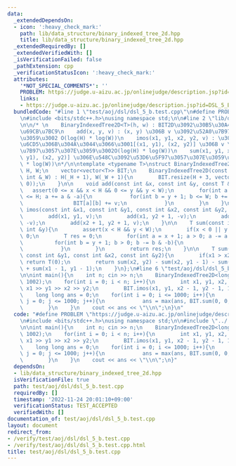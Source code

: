 ```yaml
---
data:
  _extendedDependsOn:
  - icon: ':heavy_check_mark:'
    path: lib/data_structure/binary_indexed_tree_2d.hpp
    title: lib/data_structure/binary_indexed_tree_2d.hpp
  _extendedRequiredBy: []
  _extendedVerifiedWith: []
  _isVerificationFailed: false
  _pathExtension: cpp
  _verificationStatusIcon: ':heavy_check_mark:'
  attributes:
    '*NOT_SPECIAL_COMMENTS*': ''
    PROBLEM: https://judge.u-aizu.ac.jp/onlinejudge/description.jsp?id=DSL_5_B
    links:
    - https://judge.u-aizu.ac.jp/onlinejudge/description.jsp?id=DSL_5_B
  bundledCode: "#line 1 \"test/aoj/dsl/dsl_5_b.test.cpp\"\n#define PROBLEM \"https://judge.u-aizu.ac.jp/onlinejudge/description.jsp?id=DSL_5_B\"\
    \n#include <bits/stdc++.h>\nusing namespace std;\n\n#line 2 \"lib/data_structure/binary_indexed_tree_2d.hpp\"\
    \n\n/* \n    BinaryIndexedTree2D<T>(h, w) : BIT2D\u3092\u30B5\u30A4\u30BAh*w\u3067\
    \u69CB\u7BC9\n    add(x, y, v) : (x, y) \u306B v \u3092\u52A0\u7B97\u3057\u307E\
    \u3059\u3002 O(log(H) * log(W))\n    imos(x1, y1, x2, y2, v) : \u3044\u3082\u3059\
    \u6CD5\u306B\u304A\u3044\u3066\u3001[(x1, y1), (x2, y2)] \u306B v \u3092\u52A0\
    \u7B97\u3057\u307E\u3059\u3002O(log(H) * log(W))\n    sum(x1, y1, x2, y2) : [(x1,\
    \ y1), (x2, y2)] \u306E\u548C\u3092\u53D6\u5F97\u3057\u307E\u3059\u3002O(log(H)\
    \ * log(W))\n*/\n\ntemplate <typename T>\nstruct BinaryIndexedTree2D{\n    int\
    \ H, W;\n    vector<vector<T>> BIT;\n    BinaryIndexedTree2D(const int &_H, const\
    \ int &_W) : H(_H + 1), W(_W + 1){\n        BIT.resize(H + 3, vector<T>(W + 3,\
    \ 0));\n    }\n\n    void add(const int &x, const int &y, const T &v){\n     \
    \   assert(0 <= x && x < H && 0 <= y && y < W);\n        for(int a = x + 1; a\
    \ <= H; a += a & -a){\n            for(int b = y + 1; b <= W; b += b & -b){\n\
    \                BIT[a][b] += v;\n            }\n        }\n    }\n\n    void\
    \ imos(const int &x1, const int &y1, const int &x2, const int &y2, const T &v){\n\
    \        add(x1, y1, v);\n        add(x1, y2 + 1, -v);\n        add(x2 + 1, y1,\
    \ -v);\n        add(x2 + 1, y2 + 1, v);\n    }\n\n    T sum(const int &x, const\
    \ int &y){\n        assert(x < H && y < W);\n        if(x < 0 || y < 0) return\
    \ 0;\n        T res = 0;\n        for(int a = x + 1; a > 0; a -= a & -a){\n  \
    \          for(int b = y + 1; b > 0; b -= b & -b){\n                res += BIT[a][b];\n\
    \            }\n        }\n        return res;\n    }\n\n    T sum(const int &x1,\
    \ const int &y1, const int &x2, const int &y2){\n        if(x1 > x2 || y1 > y2)\
    \ return T(0);\n        return sum(x2, y2) - sum(x2, y1 - 1) - sum(x1 - 1, y2)\
    \ + sum(x1 - 1, y1 - 1);\n    }\n};\n#line 6 \"test/aoj/dsl/dsl_5_b.test.cpp\"\
    \n\nint main(){\n    int n; cin >> n;\n    BinaryIndexedTree2D<long long> BIT(1002,\
    \ 1002);\n    for(int i = 0; i < n; i++){\n        int x1, y1, x2, y2; cin >>\
    \ x1 >> y1 >> x2 >> y2;\n        BIT.imos(x1, y1, x2 - 1, y2 - 1, 1);\n    }\n\
    \    long long ans = 0;\n    for(int i = 0; i <= 1000; i++){\n        for(int\
    \ j = 0; j <= 1000; j++){\n            ans = max(ans, BIT.sum(0, 0, i, j));\n\
    \        }\n    }\n    cout << ans << \"\\n\";\n}\n"
  code: "#define PROBLEM \"https://judge.u-aizu.ac.jp/onlinejudge/description.jsp?id=DSL_5_B\"\
    \n#include <bits/stdc++.h>\nusing namespace std;\n\n#include \"../../../lib/data_structure/binary_indexed_tree_2d.hpp\"\
    \n\nint main(){\n    int n; cin >> n;\n    BinaryIndexedTree2D<long long> BIT(1002,\
    \ 1002);\n    for(int i = 0; i < n; i++){\n        int x1, y1, x2, y2; cin >>\
    \ x1 >> y1 >> x2 >> y2;\n        BIT.imos(x1, y1, x2 - 1, y2 - 1, 1);\n    }\n\
    \    long long ans = 0;\n    for(int i = 0; i <= 1000; i++){\n        for(int\
    \ j = 0; j <= 1000; j++){\n            ans = max(ans, BIT.sum(0, 0, i, j));\n\
    \        }\n    }\n    cout << ans << \"\\n\";\n}"
  dependsOn:
  - lib/data_structure/binary_indexed_tree_2d.hpp
  isVerificationFile: true
  path: test/aoj/dsl/dsl_5_b.test.cpp
  requiredBy: []
  timestamp: '2022-11-24 20:01:10+09:00'
  verificationStatus: TEST_ACCEPTED
  verifiedWith: []
documentation_of: test/aoj/dsl/dsl_5_b.test.cpp
layout: document
redirect_from:
- /verify/test/aoj/dsl/dsl_5_b.test.cpp
- /verify/test/aoj/dsl/dsl_5_b.test.cpp.html
title: test/aoj/dsl/dsl_5_b.test.cpp
---
```

